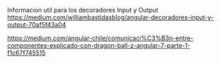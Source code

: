 Informacion util para los decoradores Input y Output
https://medium.com/williambastidasblog/angular-decoradores-input-y-output-70af5f43a04

https://medium.com/angular-chile/comunicaci%C3%B3n-entre-componentes-explicado-con-dragon-ball-z-angular-7-parte-1-f1c67f745515